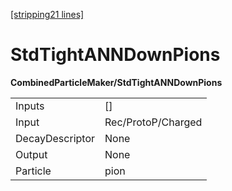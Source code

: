[[stripping21 lines]](./stripping21-index)

# StdTightANNDownPions

**CombinedParticleMaker/StdTightANNDownPions**

|                 |                    |
|-----------------|--------------------|
| Inputs          | []               |
| Input           | Rec/ProtoP/Charged |
| DecayDescriptor | None               |
| Output          | None               |
| Particle        | pion               |
